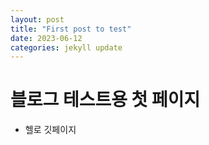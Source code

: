 ```yaml
---
layout: post
title: "First post to test"
date: 2023-06-12
categories: jekyll update
---
```



# 블로그 테스트용 첫 페이지
-  헬로 깃페이지
